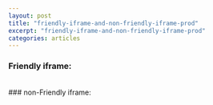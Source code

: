```yaml
---
layout: post
title: "friendly-iframe-and-non-friendly-iframe-prod"
excerpt: "friendly-iframe-and-non-friendly-iframe-prod"
categories: articles
---
```

### Friendly iframe:
<div class="apester-media" data-media-id="5e835397e3c73f617e09d839" height="512"></div>
<script async src="https://static.apester.com/js/sdk/latest/apester-sdk.js"></script>
<br>
### non-Friendly iframe:
<div class="apester-media" data-media-id="5e834fa535122a51d04b20cb" height="512"></div>
<script async src="https://static.apester.com/js/sdk/latest/apester-sdk.js"></script>

